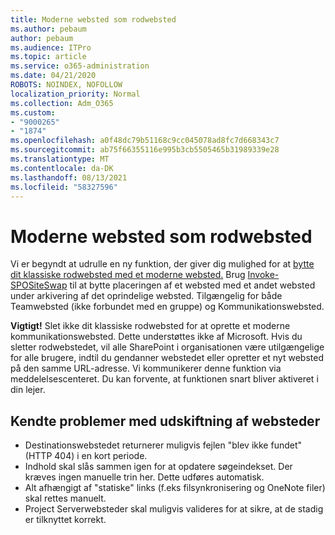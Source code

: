```yaml
---
title: Moderne websted som rodwebsted
ms.author: pebaum
author: pebaum
ms.audience: ITPro
ms.topic: article
ms.service: o365-administration
ms.date: 04/21/2020
ROBOTS: NOINDEX, NOFOLLOW
localization_priority: Normal
ms.collection: Adm_O365
ms.custom:
- "9000265"
- "1874"
ms.openlocfilehash: a0f48dc79b51168c9cc045078ad8fc7d668343c7
ms.sourcegitcommit: ab75f66355116e995b3cb5505465b31989339e28
ms.translationtype: MT
ms.contentlocale: da-DK
ms.lasthandoff: 08/13/2021
ms.locfileid: "58327596"
---
```

# <a name="modern-site-as-root-site"></a>Moderne websted som rodwebsted

Vi er begyndt at udrulle en ny funktion, der giver dig mulighed for at [bytte dit klassiske rodwebsted med et moderne websted.](https://docs.microsoft.com/sharepoint/modern-root-site) Brug [Invoke-SPOSiteSwap](https://docs.microsoft.com/powershell/module/sharepoint-online/invoke-spositeswap?view=sharepoint-ps) til at bytte placeringen af et websted med et andet websted under arkivering af det oprindelige websted. Tilgængelig for både Teamwebsted (ikke forbundet med en gruppe) og Kommunikationswebsted.

**Vigtigt!** Slet ikke dit klassiske rodwebsted for at oprette et moderne kommunikationswebsted. Dette understøttes ikke af Microsoft. Hvis du sletter rodwebstedet, vil alle SharePoint i organisationen være utilgængelige for alle brugere, indtil du gendanner webstedet eller opretter et nyt websted på den samme URL-adresse. Vi kommunikerer denne funktion via meddelelsescenteret. Du kan forvente, at funktionen snart bliver aktiveret i din lejer.

## <a name="known-issues-with-swapping-sites"></a>Kendte problemer med udskiftning af websteder
- Destinationswebstedet returnerer muligvis fejlen "blev ikke fundet" (HTTP 404) i en kort periode.
- Indhold skal slås sammen igen for at opdatere søgeindekset. Der kræves ingen manuelle trin her. Dette udføres automatisk.
- Alt afhængigt af "statiske" links (f.eks filsynkronisering og OneNote filer) skal rettes manuelt.
- Project Serverwebsteder skal muligvis valideres for at sikre, at de stadig er tilknyttet korrekt. 
